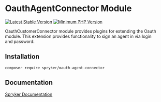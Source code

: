 # OauthAgentConnector Module
[![Latest Stable Version](https://poser.pugx.org/spryker/oauth-agent-connector/v/stable.svg)](https://packagist.org/packages/spryker/oauth-agent-connector)
[![Minimum PHP Version](https://img.shields.io/badge/php-%3E%3D%208.1-8892BF.svg)](https://php.net/)

OauthCustomerConnector module provides plugins for extending the Oauth module. This extension provides functionality to sign an agent in via login and password.

## Installation

```
composer require spryker/oauth-agent-connector
```

## Documentation

[Spryker Documentation](https://docs.spryker.com)
